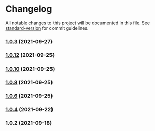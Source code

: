# Changelog

All notable changes to this project will be documented in this file. See [standard-version](https://github.com/conventional-changelog/standard-version) for commit guidelines.

### [1.0.3](https://github.com/lay2dev/unipass-l3-js-sdk/compare/v1.0.12...v1.0.3) (2021-09-27)

### [1.0.12](https://github.com/lay2dev/unipass-l3-js-sdk/compare/v1.0.10...v1.0.12) (2021-09-25)

### [1.0.10](https://github.com/lay2dev/unipass-l3-js-sdk/compare/v1.0.8...v1.0.10) (2021-09-25)

### [1.0.8](https://github.com/lay2dev/unipass-l3-js-sdk/compare/v1.0.6...v1.0.8) (2021-09-25)

### [1.0.6](https://github.com/lay2dev/unipass-l3-js-sdk/compare/v1.0.4...v1.0.6) (2021-09-25)

### [1.0.4](https://github.com/lay2dev/unipass-l3-js-sdk/compare/v1.0.2...v1.0.4) (2021-09-22)

### 1.0.2 (2021-09-18)
